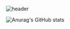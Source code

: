 ![header](https://capsule-render.vercel.app/api?type=rounded&color=timeGradient&text=Wonjeong's%20GitHub%20👋&animation=twinkling&fontSize=40&fontAlignY=50&fontAlign=50&height=180)

![Anurag's GitHub stats](https://github-readme-stats.vercel.app/api?username=ParkWonjeong&show_icons=true&theme=catppuccin_mocha)
<!--
**ParkWonjeong/ParkWonjeong** is a ✨ _special_ ✨ repository because its `README.md` (this file) appears on your GitHub profile.

Here are some ideas to get you started:

- 🔭 I’m currently working on ...
- 🌱 I’m currently learning ...
- 👯 I’m looking to collaborate on ...
- 🤔 I’m looking for help with ...
- 💬 Ask me about ...
- 📫 How to reach me: ...
- 😄 Pronouns: ...
- ⚡ Fun fact: ...
-->
